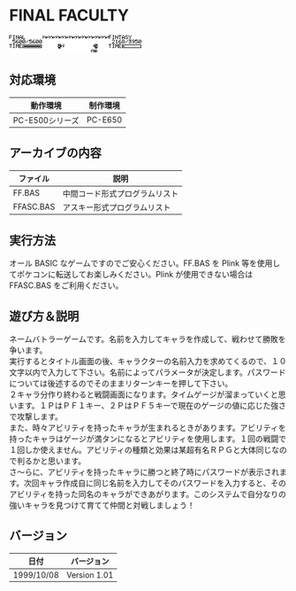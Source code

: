 FINAL FACULTY
==

![スクリーンショット1](./res/ff_00.gif)

対応環境
--

| 動作環境 | 制作環境 |
|---|---|
| PC-E500シリーズ | PC-E650 |

アーカイブの内容
--

| ファイル | 説明 |
|---|---|
| FF.BAS | 中間コード形式プログラムリスト |
| FFASC.BAS | アスキー形式プログラムリスト |

実行方法
--

オール BASIC なゲームですのでご安心ください。FF.BAS を Plink 等を使用してポケコンに転送してお楽しみください。Plink が使用できない場合は FFASC.BAS をご利用ください。

遊び方＆説明
--

ネームバトラーゲームです。名前を入力してキャラを作成して、戦わせて勝敗を争います。<br>
実行するとタイトル画面の後、キャラクターの名前入力を求めてくるので、１０文字以内で入力して下さい。名前によってパラメータが決定します。パスワードについては後述するのでそのままリターンキーを押して下さい。<br>
２キャラ分作り終わると戦闘画面になります。タイムゲージが溜まっていくと思います。１ＰはＰＦ１キー、２ＰはＰＦ５キーで現在のゲージの値に応じた強さで攻撃します。<br>
また、時々アビリティを持ったキャラが生まれるときがあります。アビリティを持ったキャラはゲージが満タンになるとアビリティを使用します。１回の戦闘で１回しか使えません。アビリティの種類と効果は某超有名ＲＰＧと大体同じなので判るかと思います。<br>
さ～らに、アビリティを持ったキャラに勝つと終了時にパスワードが表示されます。次回キャラ作成自に同じ名前を入力してそのパスワードを入力すると、そのアビリティを持った同名のキャラができあがります。このシステムで自分なりの強いキャラを見つけて育てて仲間と対戦しましょう！

バージョン
--

| 日付 | バージョン |
|---|---|
| 1999/10/08 | Version 1.01 |
